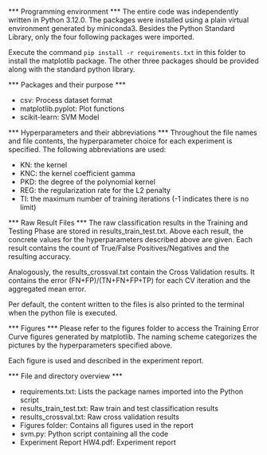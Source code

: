 *** Programming environment ***
The entire code was independently written in Python 3.12.0. The packages were installed using a plain virtual environment generated by miniconda3. Besides the Python Standard Library, only the four following packages were imported.

Execute the command ```pip install -r requirements.txt``` in this folder to install the matplotlib package. The other three packages should be provided along with the standard python library.

*** Packages and their purpose ***
- csv: Process dataset format
- matplotlib.pyplot: Plot functions
- scikit-learn: SVM Model

*** Hyperparameters and their abbreviations ***
Throughout the file names and file contents, the hyperparameter choice for each experiment is specified. The following abbreviations are used:
- KN: the kernel
- KNC: the kernel coefficient gamma
- PKD: the degree of the polynomial kernel
- REG: the regularization rate for the L2 penalty
- TI: the maximum number of training iterations (-1 indicates there is no limit)

*** Raw Result Files ***
The raw classification results in the Training and Testing Phase are stored in results_train_test.txt.
Above each result, the concrete values for the hyperparameters described above are given. Each result contains the count of True/False Positives/Negatives and the resulting accuracy. 

Analogously, the results_crossval.txt contain the Cross Validation results. It contains the error (FN+FP)/(TN+FN+FP+TP) for each CV iteration and the aggregated mean error.

Per default, the content written to the files is also printed to the terminal when the python file is executed.

*** Figures ***
Please refer to the figures folder to access the Training Error Curve figures generated by matplotlib. The naming scheme categorizes the pictures by the hyperparameters specified above.

Each figure is used and described in the experiment report.

*** File and directory overview ***
- requirements.txt: Lists the package names imported into the Python script
- results_train_test.txt: Raw train and test classification results
- results_crossval.txt: Raw cross validation results
- Figures folder: Contains all figures used in the report
- svm.py: Python script containing all the code 
- Experiment Report HW4.pdf: Experiment report